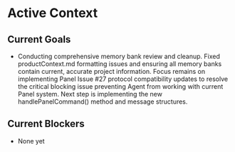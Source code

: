 # Active Context

## Current Goals

- Conducting comprehensive memory bank review and cleanup. Fixed productContext.md formatting issues and ensuring all memory banks contain current, accurate project information. Focus remains on implementing Panel Issue #27 protocol compatibility updates to resolve the critical blocking issue preventing Agent from working with current Panel system. Next step is implementing the new handlePanelCommand() method and message structures.

## Current Blockers

- None yet